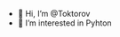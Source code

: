 - 👋 Hi, I’m @Toktorov
- 👀 I’m interested in Pyhton
<!---
Toktorov/Toktorov is a ✨ special ✨ repository because its `README.md` (this file) appears on your GitHub profile.
You can click the Preview link to take a look at your changes.
--->
